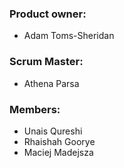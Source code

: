 ### Product owner:

-   Adam Toms-Sheridan

### Scrum Master:

-   Athena Parsa

### Members:

-   Unais Qureshi
-   Rhaishah Goorye
-   Maciej Madejsza
